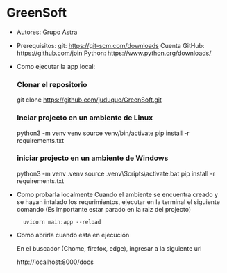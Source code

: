 # GreenSoft

- Autores: Grupo Astra

- Prerequisitos:
    git: https://git-scm.com/downloads
    Cuenta GitHub: https://github.com/join
    Python: https://www.python.org/downloads/

- Como ejecutar la app local:

    ### Clonar el repositorio 
    git clone https://github.com/juduque/GreenSoft.git

    ### Inciar projecto en un ambiente de Linux
    python3 -m venv venv
    source venv/bin/activate
    pip install -r requirements.txt

    ### iniciar projecto en un ambiente de Windows 
    python3 -m venv .venv
    source .venv\Scripts\activate.bat
    pip install -r requirements.txt


- Como probarla localmente
    Cuando el ambiente se encuentra creado y se hayan intalado los requrimientos,
    ejecutar en la terminal el siguiente comando (Es importante estar parado en la 
    raiz del projecto)

        uvicorn main:app --reload

- Como abrirla cuando esta en ejecución

    En el buscador (Chome, firefox, edge), ingresar a la siguiente url

    http://localhost:8000/docs